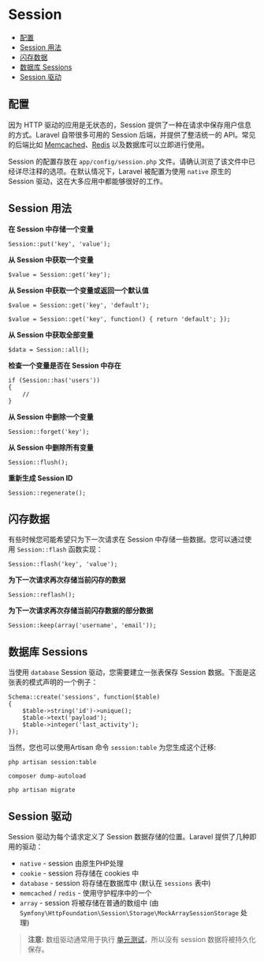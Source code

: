 # Session

- [配置](#configuration)
- [Session 用法](#session-usage)
- [闪存数据](#flash-data)
- [数据库 Sessions](#database-sessions)
- [Session 驱动](#session-drivers)

<a name="configuration"></a>
## 配置

因为 HTTP 驱动的应用是无状态的，Session 提供了一种在请求中保存用户信息的方式。Laravel 自带很多可用的 Session 后端，并提供了整洁统一的 API。常见的后端比如 [Memcached](http://memcached.org)、[Redis](http://redis.io) 以及数据库可以立即进行使用。

Session 的配置存放在 `app/config/session.php` 文件。请确认浏览了该文件中已经详尽注释的选项。在默认情况下，Laravel 被配置为使用 `native` 原生的 Session 驱动，这在大多应用中都能够很好的工作。

<a name="session-usage"></a>
## Session 用法

**在 Session 中存储一个变量**

	Session::put('key', 'value');

**从 Session 中获取一个变量**

	$value = Session::get('key');

**从 Session 中获取一个变量或返回一个默认值**

	$value = Session::get('key', 'default');

	$value = Session::get('key', function() { return 'default'; });

**从 Session 中获取全部变量**

	$data = Session::all(); 

**检查一个变量是否在 Session 中存在**

	if (Session::has('users'))
	{
		//
	}

**从 Session 中删除一个变量**

	Session::forget('key');

**从 Session 中删除所有变量**

	Session::flush();

**重新生成 Session ID**

	Session::regenerate();

<a name="flash-data"></a>
## 闪存数据

有些时候您可能希望只为下一次请求在 Session 中存储一些数据。您可以通过使用 `Session::flash` 函数实现：

	Session::flash('key', 'value');

**为下一次请求再次存储当前闪存的数据**

	Session::reflash();

**为下一次请求再次存储当前闪存数据的部分数据**

	Session::keep(array('username', 'email'));

<a name="database-sessions"></a>
## 数据库 Sessions

当使用 `database` Session 驱动，您需要建立一张表保存 Session 数据。下面是这张表的模式声明的一个例子：

	Schema::create('sessions', function($table)
	{
		$table->string('id')->unique();
		$table->text('payload');
		$table->integer('last_activity');
	});

当然，您也可以使用Artisan 命令 `session:table` 为您生成这个迁移:

	php artisan session:table

	composer dump-autoload

	php artisan migrate

<a name="session-drivers"></a>
## Session 驱动

Session 驱动为每个请求定义了 Session 数据存储的位置。Laravel 提供了几种即用的驱动：

- `native` - session 由原生PHP处理
- `cookie` - session 将存储在 cookies 中
- `database` - session 将存储在数据库中 (默认在 `sessions` 表中)
- `memcached` / `redis` - 使用守护程序中的一个
- `array` - session 将被存储在普通的数组中 (由 `Symfony\HttpFoundation\Session\Storage\MockArraySessionStorage` 处理)

> **注意:** 数组驱动通常用于执行 [单元测试](/docs/testing)，所以没有 session 数据将被持久化保存。